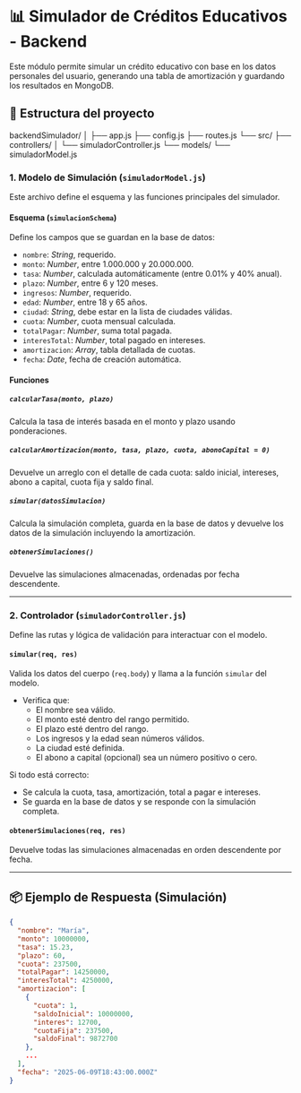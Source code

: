 # 📊 Simulador de Créditos Educativos - Backend

Este módulo permite simular un crédito educativo con base en los datos personales del usuario, generando una tabla de amortización y guardando los resultados en MongoDB.

## 🧩 Estructura del proyecto

backendSimulador/
│
├── app.js
├── config.js
├── routes.js
└── src/
    ├── controllers/
    │   └── simuladorController.js
    └── models/
        └── simuladorModel.js



### 1. Modelo de Simulación (`simuladorModel.js`)

Este archivo define el esquema y las funciones principales del simulador.

#### Esquema (`simulacionSchema`)

Define los campos que se guardan en la base de datos:

- `nombre`: *String*, requerido.
- `monto`: *Number*, entre 1.000.000 y 20.000.000.
- `tasa`: *Number*, calculada automáticamente (entre 0.01% y 40% anual).
- `plazo`: *Number*, entre 6 y 120 meses.
- `ingresos`: *Number*, requerido.
- `edad`: *Number*, entre 18 y 65 años.
- `ciudad`: *String*, debe estar en la lista de ciudades válidas.
- `cuota`: *Number*, cuota mensual calculada.
- `totalPagar`: *Number*, suma total pagada.
- `interesTotal`: *Number*, total pagado en intereses.
- `amortizacion`: *Array*, tabla detallada de cuotas.
- `fecha`: *Date*, fecha de creación automática.

#### Funciones

##### `calcularTasa(monto, plazo)`

Calcula la tasa de interés basada en el monto y plazo usando ponderaciones.

##### `calcularAmortizacion(monto, tasa, plazo, cuota, abonoCapital = 0)`

Devuelve un arreglo con el detalle de cada cuota: saldo inicial, intereses, abono a capital, cuota fija y saldo final.

##### `simular(datosSimulacion)`

Calcula la simulación completa, guarda en la base de datos y devuelve los datos de la simulación incluyendo la amortización.

##### `obtenerSimulaciones()`

Devuelve las simulaciones almacenadas, ordenadas por fecha descendente.

---

### 2. Controlador (`simuladorController.js`)

Define las rutas y lógica de validación para interactuar con el modelo.

#### `simular(req, res)`

Valida los datos del cuerpo (`req.body`) y llama a la función `simular` del modelo.

- Verifica que:
  - El nombre sea válido.
  - El monto esté dentro del rango permitido.
  - El plazo esté dentro del rango.
  - Los ingresos y la edad sean números válidos.
  - La ciudad esté definida.
  - El abono a capital (opcional) sea un número positivo o cero.

Si todo está correcto:
- Se calcula la cuota, tasa, amortización, total a pagar e intereses.
- Se guarda en la base de datos y se responde con la simulación completa.

#### `obtenerSimulaciones(req, res)`

Devuelve todas las simulaciones almacenadas en orden descendente por fecha.

---

## 📦 Ejemplo de Respuesta (Simulación)

```json
{
  "nombre": "María",
  "monto": 10000000,
  "tasa": 15.23,
  "plazo": 60,
  "cuota": 237500,
  "totalPagar": 14250000,
  "interesTotal": 4250000,
  "amortizacion": [
    {
      "cuota": 1,
      "saldoInicial": 10000000,
      "interes": 12700,
      "cuotaFija": 237500,
      "saldoFinal": 9872700
    },
    ...
  ],
  "fecha": "2025-06-09T18:43:00.000Z"
}
